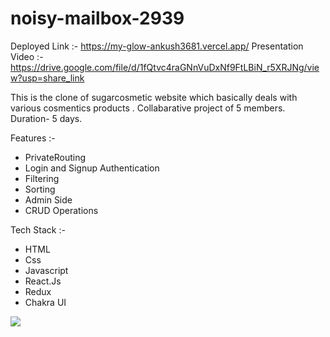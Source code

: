 # noisy-mailbox-2939

Deployed Link :- https://my-glow-ankush3681.vercel.app/
Presentation Video :- https://drive.google.com/file/d/1fQtvc4raGNnVuDxNf9FtLBiN_r5XRJNg/view?usp=share_link

This is the clone of sugarcosmetic website which basically deals with various cosmentics products .
Collabarative project of 5 members.
Duration- 5 days.

Features :- 
* PrivateRouting
* Login and Signup Authentication
* Filtering
* Sorting
* Admin Side
* CRUD Operations

Tech Stack :- 
* HTML
* Css
* Javascript
* React.Js
* Redux
* Chakra UI

<Img src="https://my-glow-ankush3681.vercel.app/static/media/logo3my.6318ea5f18dd4fcbda03.jpg" />
